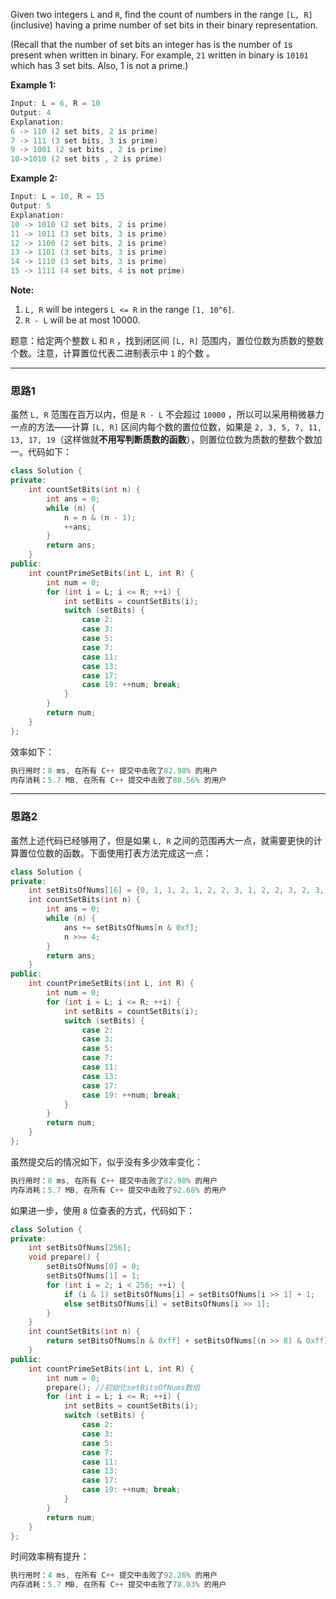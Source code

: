 <div class="notranslate"><p>
Given two integers <code>L</code> and <code>R</code>, find the count of numbers in the range <code>[L, R]</code> (inclusive) having a prime number of set bits in their binary representation.
</p><p>
(Recall that the number of set bits an integer has is the number of <code>1</code>s present when written in binary.  For example, <code>21</code> written in binary is <code>10101</code> which has 3 set bits.  Also, 1 is not a prime.)
</p><p>

</p><p><b>Example 1:</b><br></p>

```cpp
Input: L = 6, R = 10
Output: 4
Explanation:
6 -> 110 (2 set bits, 2 is prime)
7 -> 111 (3 set bits, 3 is prime)
9 -> 1001 (2 set bits , 2 is prime)
10->1010 (2 set bits , 2 is prime)
```

<p><b>Example 2:</b><br></p>

```cpp
Input: L = 10, R = 15
Output: 5
Explanation: 
10 -> 1010 (2 set bits, 2 is prime)
11 -> 1011 (3 set bits, 3 is prime)
12 -> 1100 (2 set bits, 2 is prime)
13 -> 1101 (3 set bits, 3 is prime)
14 -> 1110 (3 set bits, 3 is prime)
15 -> 1111 (4 set bits, 4 is not prime)
```
<p><b>Note:</b><br></p><ol>
<li><code>L, R</code> will be integers <code>L &lt;= R</code> in the range <code>[1, 10^6]</code>.</li>
<li><code>R - L</code> will be at most 10000.</li>
</ol><p></p></div>


题意：给定两个整数 `L` 和 `R` ，找到闭区间 `[L, R]` 范围内，置位位数为质数的整数个数。注意，计算置位代表二进制表示中 `1` 的个数 。

---
### 思路1 
虽然 `L, R` 范围在百万以内，但是 `R - L` 不会超过 `10000` ，所以可以采用稍微暴力一点的方法——计算 `[L, R]` 区间内每个数的置位位数，如果是 `2, 3, 5, 7, 11, 13, 17, 19`（这样做就**不用写判断质数的函数**），则置位位数为质数的整数个数加一。代码如下：
```cpp
class Solution {
private:
    int countSetBits(int n) {
        int ans = 0;
        while (n) {
            n = n & (n - 1);
            ++ans;
        }
        return ans;
    }
public:
    int countPrimeSetBits(int L, int R) {
        int num = 0;
        for (int i = L; i <= R; ++i) {
            int setBits = countSetBits(i);
            switch (setBits) {
                case 2:
                case 3:
                case 5:
                case 7:
                case 11:
                case 13:
                case 17:
                case 19: ++num; break;
            }
        }
        return num;
    }
};
```
效率如下：
```cpp
执行用时：8 ms, 在所有 C++ 提交中击败了82.98% 的用户
内存消耗：5.7 MB, 在所有 C++ 提交中击败了80.56% 的用户
```
---
### 思路2
虽然上述代码已经够用了，但是如果 `L, R` 之间的范围再大一点，就需要更快的计算置位位数的函数。下面使用打表方法完成这一点：
```cpp
class Solution {
private:
    int setBitsOfNums[16] = {0, 1, 1, 2, 1, 2, 2, 3, 1, 2, 2, 3, 2, 3, 3, 4};
    int countSetBits(int n) {
        int ans = 0;
        while (n) {
            ans += setBitsOfNums[n & 0xf];
            n >>= 4;
        }
        return ans;
    }
public:
    int countPrimeSetBits(int L, int R) {
        int num = 0;
        for (int i = L; i <= R; ++i) {
            int setBits = countSetBits(i);
            switch (setBits) {
                case 2:
                case 3:
                case 5:
                case 7:
                case 11:
                case 13:
                case 17: 
                case 19: ++num; break;
            }
        }
        return num;
    }
};
```
虽然提交后的情况如下，似乎没有多少效率变化：
```cpp
执行用时：8 ms, 在所有 C++ 提交中击败了82.98% 的用户
内存消耗：5.7 MB, 在所有 C++ 提交中击败了92.68% 的用户
```
如果进一步，使用 `8` 位查表的方式，代码如下：
```cpp
class Solution {
private:
    int setBitsOfNums[256];
    void prepare() {
        setBitsOfNums[0] = 0;
        setBitsOfNums[1] = 1;
        for (int i = 2; i < 256; ++i) {
            if (i & 1) setBitsOfNums[i] = setBitsOfNums[i >> 1] + 1;
            else setBitsOfNums[i] = setBitsOfNums[i >> 1];
        }
    }
    int countSetBits(int n) {
        return setBitsOfNums[n & 0xff] + setBitsOfNums[(n >> 8) & 0xff] + setBitsOfNums[(n >> 16) & 0xff];
    }
public:
    int countPrimeSetBits(int L, int R) {
        int num = 0;
        prepare(); //初始化setBitsOfNums数组
        for (int i = L; i <= R; ++i) {
            int setBits = countSetBits(i);
            switch (setBits) {
                case 2:
                case 3:
                case 5:
                case 7:
                case 11:
                case 13:
                case 17: 
                case 19: ++num; break;
            }
        }
        return num;
    }
};
```
时间效率稍有提升：
```cpp
执行用时：4 ms, 在所有 C++ 提交中击败了92.26% 的用户
内存消耗：5.7 MB, 在所有 C++ 提交中击败了78.03% 的用户
```
